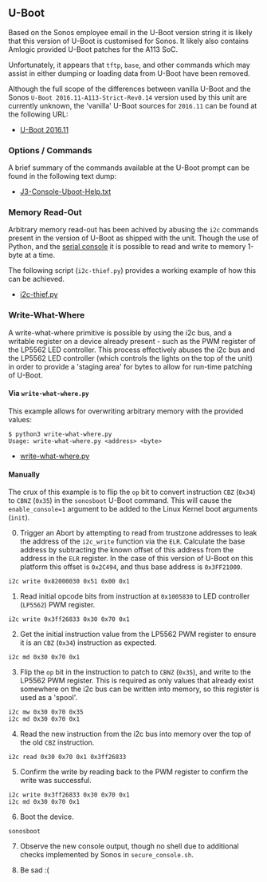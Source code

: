 ## U-Boot

Based on the Sonos employee email in the U-Boot version string it is likely
that this version of U-Boot is customised for Sonos. It likely also contains
Amlogic provided U-Boot patches for the A113 SoC.

Unfortunately, it appears that `tftp`, `base`, and other commands which may
assist in either dumping or loading data from U-Boot have been removed.

Although the full scope of the differences between vanilla U-Boot and the
Sonos `U-Boot 2016.11-A113-Strict-Rev0.14` version used by this unit are
currently unknown, the 'vanilla' U-Boot sources for `2016.11` can be found
at the following URL:

* [U-Boot 2016.11](https://github.com/u-boot/u-boot/tree/29e0cfb4f77f7aa369136302cee14a91e22dca71)

### Options / Commands

A brief summary of the commands available at the U-Boot prompt can be found
in the following text dump:

* [J3-Console-Uboot-Help.txt](./dumps/j3-console-uboot-help.txt)

### Memory Read-Out

Arbitrary memory read-out has been achived by abusing the `i2c` commands
present in the version of U-Boot as shipped with the unit. Though the use of
Python, and the [serial console](./CONSOLE.md) it is possible to read and
write to memory 1-byte at a time.

The following script (`i2c-thief.py`) provides a working example of how this
can be achieved.

* [i2c-thief.py](./scripts/i2c-thief.py)

### Write-What-Where

A write-what-where primitive is possible by using the i2c bus, and a writable
register on a device already present - such as the PWM register of the LP5562
LED controller. This process effectively abuses the i2c bus and the LP5562 LED
controller (which controls the lights on the top of the unit) in order to
provide a 'staging area' for bytes to allow for run-time patching of U-Boot.

#### Via `write-what-where.py`

This example allows for overwriting arbitrary memory with the provided
values:

```
$ python3 write-what-where.py
Usage: write-what-where.py <address> <byte>
```

* [write-what-where.py](./scripts/write-what-where.py)

#### Manually

The crux of this example is to flip the `op` bit to convert instruction
`CBZ` (`0x34`) to `CBNZ` (`0x35`) in the `sonosboot` U-Boot command. This
will cause the `enable_console=1` argument to be added to the Linux Kernel
boot arguments (`init`).

0. Trigger an Abort by attempting to read from trustzone addresses to leak
the address of the `i2c_write` function via the `ELR`. Calculate the base
address by subtracting the known offset of this address from the address in
the `ELR` register. In the case of this version of U-Boot on this platform
this offset is `0x2C494`, and thus base address is `0x3FF21000`.
```
i2c write 0x82000030 0x51 0x00 0x1
```

1. Read initial opcode bits from instruction at `0x1005830` to LED controller
(`LP5562`) PWM register.
```
i2c write 0x3ff26833 0x30 0x70 0x1
```

2. Get the initial instruction value from the LP5562 PWM register to ensure
it is an `CBZ` (`0x34`) instruction as expected.
```
i2c md 0x30 0x70 0x1
```

3. Flip the `op` bit in the instruction to patch to `CBNZ` (`0x35`), and write
to the LP5562 PWM register. This is required as only values that already exist
somewhere on the i2c bus can be written into memory, so this register is used
as a 'spool'.
```
i2c mw 0x30 0x70 0x35
i2c md 0x30 0x70 0x1
```

4. Read the new instruction from the i2c bus into memory over the top of the
old `CBZ` instruction.
```
i2c read 0x30 0x70 0x1 0x3ff26833
```

5. Confirm the write by reading back to the PWM register to confirm the write
was successful.
```
i2c write 0x3ff26833 0x30 0x70 0x1
i2c md 0x30 0x70 0x1
```

6. Boot the device.
```
sonosboot
```

7. Observe the new console output, though no shell due to additional checks
implemented by Sonos in `secure_console.sh`.

8. Be sad :(
